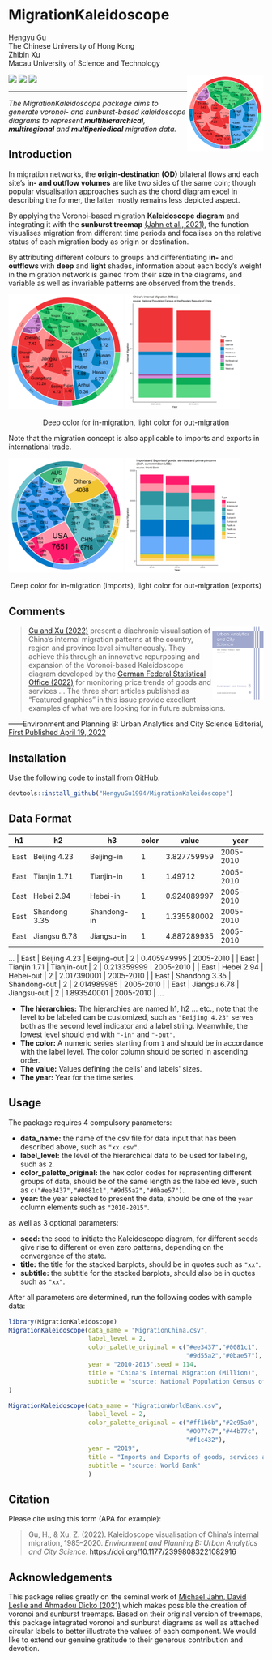 <h1>MigrationKaleidoscope</h1>

Hengyu Gu <br />
The Chinese University of Hong Kong <br />
Zhibin Xu <br />
Macau University of Science and Technology

<img src="https://github.com/HengyuGu1994/MigrationKaleidoscope/blob/main/MigrationKaleidoscopeChina.png" width=30% height=30% align="right" />

<p>

<img src="https://img.shields.io/badge/multi-hierarchical-red">

<img src="https://img.shields.io/badge/multi-regional-blue">

<img src="https://img.shields.io/badge/multi-periodical-green">

</p>


------------------------------------------------------------------------

_The MigrationKaleidoscope package aims to generate voronoi- and sunburst-based kaleidoscope diagrams to represent **multihierarchical**, **multiregional** and **multiperiodical** migration data._ <br />

## Introduction
 
In migration networks, the **origin-destination (OD)** bilateral flows and each site’s **in- and outflow volumes** are like two sides of the same coin; though popular visualisation approaches such as the chord diagram excel in describing the former, the latter mostly remains less depicted aspect. <br />

By applying the Voronoi-based migration **Kaleidoscope diagram** and integrating it with the **sunburst treemap** [(Jahn et al., 2021)](https://github.com/m-jahn/WeightedTreemaps), the function visualises migration from different time periods and focalises on the relative status of each migration body as origin or destination. <br />

By attributing different colours to groups and differentiating **in-** and **outflows** with **deep** and **light** shades, information about each body’s weight in the migration network is gained from their size in the diagrams, and variable as well as invariable patterns are observed from the trends. <br />

<p float="left">
  <img src="https://github.com/HengyuGu1994/MigrationKaleidoscope/blob/main/MigrationKaleidoscopeChina.png" width=45% height=45% />
  <img src="https://github.com/HengyuGu1994/MigrationKaleidoscope/blob/main/StackedBarplotChina.png" width=45% height=45% /> 
</p>
<p align="center">Deep color for in-migration, light color for out-migration <br />

Note that the migration concept is also applicable to imports and exports in international trade. <br />
 
<p float="left">
  <img src="https://github.com/HengyuGu1994/MigrationKaleidoscope/blob/main/MigrationKaleidoscopeWorldBank.png" width=45% height=45% />
  <img src="https://github.com/HengyuGu1994/MigrationKaleidoscope/blob/main/StackedBarplotWorldBank.png" width=45% height=45% /> 
</p>
<p align="center">Deep color for in-migration (imports), light color for out-migration (exports)<br />

## Comments<br />
 
<img src="https://github.com/HengyuGu1994/MigrationKaleidoscope/blob/main/Environment and Planning B_cover.png" width=20% height=20% align="right" />

<p>
 
> [Gu and Xu (2022)](https://doi.org/10.1177/23998083221082916) present a diachronic visualisation of China’s internal migration patterns at the country, region and province level simultaneously. They achieve this through an innovative repurposing and expansion of the Voronoi-based Kaleidoscope diagram developed by the [German Federal Statistical Office (2022)](https://www.destatis.de/EN/Themes/Economy/Prices/Consumer-Price-Index/price-kaleidoscope-overview.html) for monitoring price trends of goods and services ... The three short articles published as “Featured graphics” in this issue provide excellent examples of what we are looking for in future submissions. <br />

——Environment and Planning B: Urban Analytics and City Science Editorial, [First Published April 19, 2022](https://doi.org/10.1177/23998083221096895)

</p> 

## Installation

Use the following code to install from GitHub.

```R
devtools::install_github("HengyuGu1994/MigrationKaleidoscope")
```

## Data Format 

| h1   | h2              | h3            | color | value       | year      |
| ---- | --------------- | ------------- | ----- | ----------- | --------- |
| East | Beijing 4.23    | Beijing-in    | 1     | 3.827759959 | 2005-2010 |
| East | Tianjin 1.71    | Tianjin-in    | 1     | 1.49712     | 2005-2010 |
| East | Hebei 2.94      | Hebei-in      | 1     | 0.924089997 | 2005-2010 |
| East | Shandong 3.35   | Shandong-in   | 1     | 1.335580002 | 2005-2010 |
| East | Jiangsu 6.78    | Jiangsu-in    | 1     | 4.887289935 | 2005-2010 |
...
| East | Beijing 4.23    | Beijing-out   | 2     | 0.405949995 | 2005-2010 |
| East | Tianjin 1.71    | Tianjin-out   | 2     | 0.213359999 | 2005-2010 |
| East | Hebei 2.94      | Hebei-out     | 2     | 2.017390001 | 2005-2010 |
| East | Shandong 3.35   | Shandong-out  | 2     | 2.014989985 | 2005-2010 |
| East | Jiangsu 6.78    | Jiangsu-out   | 2     | 1.893540001 | 2005-2010 |
...
 
 - **The hierarchies:** The hierarchies are named h1, h2 ... etc., note that the level to be labeled can be customized, such as `"Beijing 4.23"` serves both as the second level indicator and a label string. Meanwhile, the lowest level should end with `"-in"` and `"-out"`.
 - **The color:** A numeric series starting from `1` and should be in accordance with the label level. The color column should be sorted in ascending order.
 - **The value:** Values defining the cells' and labels' sizes.
 - **The year:** Year for the time series.
 
## Usage

The package requires 4 compulsory parameters:
- **data_name:** the name of the csv file for data input that has been described above, such as `"xx.csv"`. 
- **label_level:** the level of the hierarchical data to be used for labeling, such as `2`.
- **color_palette_original:** the hex color codes for representing different groups of data, should be of the same length as the labeled level, such as `c("#ee3437","#0081c1","#9d55a2","#0bae57")`.
- **year:** the year selected to present the data, should be one of the `year` column elements such as `"2010-2015"`.<br />

as well as 3 optional parameters:
- **seed:** the seed to initiate the Kaleidoscope diagram, for different seeds give rise to different or even zero patterns, depending on the convergence of the state.
- **title:** the title for the stacked barplots, should be in quotes such as `"xx"`.
- **subtitle:** the subtitle for the stacked barplots, should also be in quotes such as `"xx"`. 
 
 After all parameters are determined, run the following codes with sample data:

```R
library(MigrationKaleidoscope)
MigrationKaleidoscope(data_name = "MigrationChina.csv",
                      label_level = 2,
                      color_palette_original = c("#ee3437","#0081c1",
                                                 "#9d55a2","#0bae57"),
                      year = "2010-2015",seed = 114,
                      title = "China's Internal Migration (Million)",
                      subtitle = "source: National Population Census of the People's Republic of China"
)
```

```R
MigrationKaleidoscope(data_name = "MigrationWorldBank.csv",
                      label_level = 2,
                      color_palette_original = c("#ff1b6b","#2e95a0",
                                                 "#0077c7","#44b77c",
                                                 "#f1c432"),
                      year = "2019",
                      title = "Imports and Exports of goods, services and primary income\n(BoP, current million US$)",
                      subtitle = "source: World Bank"
                      )
```

## Citation

Please cite using this form (APA for example):

> Gu, H., & Xu, Z. (2022). Kaleidoscope visualisation of China’s internal migration, 1985–2020. *Environment and Planning B: Urban Analytics and City Science*. https://doi.org/10.1177/23998083221082916

## Acknowledgements

This package relies greatly on the seminal work of [Michael Jahn, David Leslie and Ahmadou Dicko (2021)](https://github.com/m-jahn/WeightedTreemaps) which makes possible the creation of voronoi and sunburst treemaps. Based on their original version of treemaps, this package integrated voronoi and sunburst diagrams as well as attached circular labels to better illustrate the values of each component. We would like to extend our genuine gratitude to their generous contribution and devotion.
